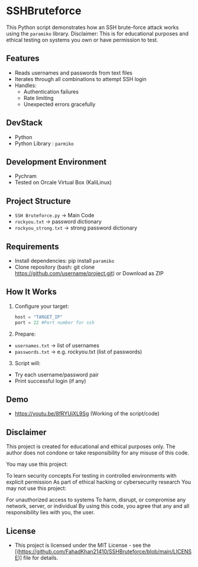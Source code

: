 # SSHBruteforce
This Python script demonstrates how an SSH brute-force attack works using the `paramiko` library. Disclaimer: This is for educational purposes and ethical testing on systems you own or have permission to test.

## Features
* Reads usernames and passwords from text files
* Iterates through all combinations to attempt SSH login
* Handles:
  * Authentication failures
  * Rate limiting
  * Unexpected errors gracefully

## DevStack
* Python
* Python Library : `parmiko`

## Development Environment
* Pychram
* Tested on Orcale Virtual Box (KaliLinux)

## Project Structure
* `SSH Bruteforce.py` -> Main Code
* `rockyou.txt` -> password dictionary
* `rockyou_strong.txt` -> strong password dictionary

## Requirements
* Install dependencies: pip install `paramiko`
* Clone repository (bash: git clone https://github.com/username/project.git) or Download as ZIP

## How It Works
1. Configure your target:
   ```python
   host = "TARGET_IP"
   port = 22 #Port number for ssh
   
2. Prepare:
  * `usernames.txt` → list of usernames
  * `passwords.txt` → e.g. rockyou.txt (list of passwords)

3. Script will:
  * Try each username/password pair
  * Print successful login (if any)

## Demo
* https://youtu.be/8fRYUiXL9Sg (Working of the script/code)

## Disclaimer
This project is created for educational and ethical purposes only. The author does not condone or take responsibility for any misuse of this code.

You may use this project:

To learn security concepts
For testing in controlled environments with explicit permission
As part of ethical hacking or cybersecurity research
You may not use this project:

For unauthorized access to systems
To harm, disrupt, or compromise any network, server, or individual
By using this code, you agree that any and all responsibility lies with you, the user.

## License
* This project is licensed under the MIT License - see the [(https://github.com/FahadKhan21410/SSHBruteforce/blob/main/LICENSE)] file for details.

